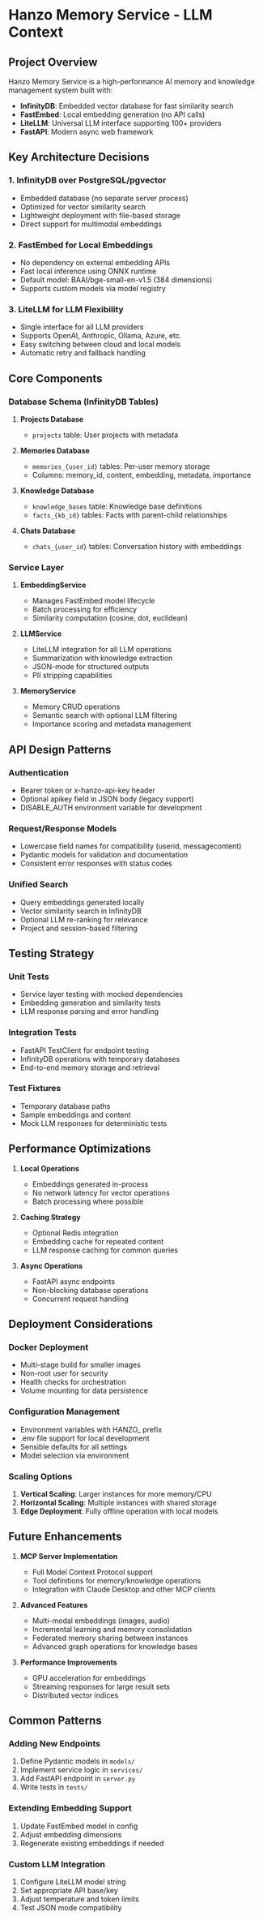 # Hanzo Memory Service - LLM Context

## Project Overview

Hanzo Memory Service is a high-performance AI memory and knowledge management system built with:
- **InfinityDB**: Embedded vector database for fast similarity search
- **FastEmbed**: Local embedding generation (no API calls)
- **LiteLLM**: Universal LLM interface supporting 100+ providers
- **FastAPI**: Modern async web framework

## Key Architecture Decisions

### 1. InfinityDB over PostgreSQL/pgvector
- Embedded database (no separate server process)
- Optimized for vector similarity search
- Lightweight deployment with file-based storage
- Direct support for multimodal embeddings

### 2. FastEmbed for Local Embeddings
- No dependency on external embedding APIs
- Fast local inference using ONNX runtime
- Default model: BAAI/bge-small-en-v1.5 (384 dimensions)
- Supports custom models via model registry

### 3. LiteLLM for LLM Flexibility
- Single interface for all LLM providers
- Supports OpenAI, Anthropic, Ollama, Azure, etc.
- Easy switching between cloud and local models
- Automatic retry and fallback handling

## Core Components

### Database Schema (InfinityDB Tables)

1. **Projects Database**
   - `projects` table: User projects with metadata

2. **Memories Database**
   - `memories_{user_id}` tables: Per-user memory storage
   - Columns: memory_id, content, embedding, metadata, importance

3. **Knowledge Database**
   - `knowledge_bases` table: Knowledge base definitions
   - `facts_{kb_id}` tables: Facts with parent-child relationships

4. **Chats Database**
   - `chats_{user_id}` tables: Conversation history with embeddings

### Service Layer

1. **EmbeddingService**
   - Manages FastEmbed model lifecycle
   - Batch processing for efficiency
   - Similarity computation (cosine, dot, euclidean)

2. **LLMService**
   - LiteLLM integration for all LLM operations
   - Summarization with knowledge extraction
   - JSON-mode for structured outputs
   - PII stripping capabilities

3. **MemoryService**
   - Memory CRUD operations
   - Semantic search with optional LLM filtering
   - Importance scoring and metadata management

## API Design Patterns

### Authentication
- Bearer token or x-hanzo-api-key header
- Optional apikey field in JSON body (legacy support)
- DISABLE_AUTH environment variable for development

### Request/Response Models
- Lowercase field names for compatibility (userid, messagecontent)
- Pydantic models for validation and documentation
- Consistent error responses with status codes

### Unified Search
- Query embeddings generated locally
- Vector similarity search in InfinityDB
- Optional LLM re-ranking for relevance
- Project and session-based filtering

## Testing Strategy

### Unit Tests
- Service layer testing with mocked dependencies
- Embedding generation and similarity tests
- LLM response parsing and error handling

### Integration Tests
- FastAPI TestClient for endpoint testing
- InfinityDB operations with temporary databases
- End-to-end memory storage and retrieval

### Test Fixtures
- Temporary database paths
- Sample embeddings and content
- Mock LLM responses for deterministic tests

## Performance Optimizations

1. **Local Operations**
   - Embeddings generated in-process
   - No network latency for vector operations
   - Batch processing where possible

2. **Caching Strategy**
   - Optional Redis integration
   - Embedding cache for repeated content
   - LLM response caching for common queries

3. **Async Operations**
   - FastAPI async endpoints
   - Non-blocking database operations
   - Concurrent request handling

## Deployment Considerations

### Docker Deployment
- Multi-stage build for smaller images
- Non-root user for security
- Health checks for orchestration
- Volume mounting for data persistence

### Configuration Management
- Environment variables with HANZO_ prefix
- .env file support for local development
- Sensible defaults for all settings
- Model selection via environment

### Scaling Options
1. **Vertical Scaling**: Larger instances for more memory/CPU
2. **Horizontal Scaling**: Multiple instances with shared storage
3. **Edge Deployment**: Fully offline operation with local models

## Future Enhancements

1. **MCP Server Implementation**
   - Full Model Context Protocol support
   - Tool definitions for memory/knowledge operations
   - Integration with Claude Desktop and other MCP clients

2. **Advanced Features**
   - Multi-modal embeddings (images, audio)
   - Incremental learning and memory consolidation
   - Federated memory sharing between instances
   - Advanced graph operations for knowledge bases

3. **Performance Improvements**
   - GPU acceleration for embeddings
   - Streaming responses for large result sets
   - Distributed vector indices

## Common Patterns

### Adding New Endpoints
1. Define Pydantic models in `models/`
2. Implement service logic in `services/`
3. Add FastAPI endpoint in `server.py`
4. Write tests in `tests/`

### Extending Embedding Support
1. Update FastEmbed model in config
2. Adjust embedding dimensions
3. Regenerate existing embeddings if needed

### Custom LLM Integration
1. Configure LiteLLM model string
2. Set appropriate API base/key
3. Adjust temperature and token limits
4. Test JSON mode compatibility
